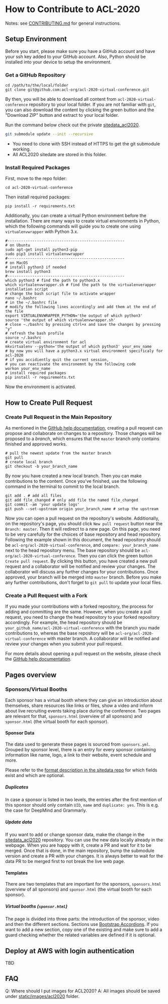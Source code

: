 # How to Contribute to ACL-2020

Notes: see [CONTRIBUTING.md](./CONTRIBUTING.md) for general instructions.

## Setup Environment

Before you start, please make sure you have a GitHub account and have your ssh key added to your GitHub account. Also, Python should be installed into your device to setup the environment.

### Get a GitHub Repository

```shell
cd /path/to/the/local/folder
git clone git@github.com:acl-org/acl-2020-virtual-conference.git
```

By then, you will be able to download all content from ```acl-2020-virtual-conference``` repository to your local folder. If you are  not familiar with ```git```, you can also download the content by clicking the green button and the "Download ZIP" button and extract to your local folder.

Run the command below check out the private [sitedata_acl2020](https://github.com/acl-org/acl-2020-virtual-conference-sitedata).

```bash
git submodule update --init --recursive
```

* You need to clone with SSH instead of HTTPS to get the git submodule working.
* All ACL2020 sitedate are stored in this folder.



### Install Required Packages

First, move to the repo folder:

```shell
cd acl-2020-virtual-conference
```

Then install required packages:

``` shell
pip install -r requirements.txt
```

Additionally, you can create a virtual Python environment before the installation. There are many ways to create virtual environments in Python, which the following commands will guide you to create one using ```virtualenvwrapper``` with Python 3.x.

```shell
#----------------------------------------------------
# on Ubuntu
sudo apt-get install python3-pip
sudo pip3 install virtualenvwrapper
#----------------------------------------------------
# on MacOS
# install python3 if needed
brew install python3
#----------------------------------------------------
which python3 # find the path to python3.x
which virtualenvwrapper.sh # find the path to the virtualenverapper installation script
# change the bash script file to activate wrapper
nano ~/.bashrc
# in the ~/.bashrc file
# modify the following lines accordingly and add them at the end of the file
export VIRTUALENVWRAPPER_PYTHON='the output of which python3'
source 'the output of which virtualenvwrapper.sh'
# close ~./bashrc by pressing ctrl+x and save the changes by pressing "y"
# refresh the bash profile
source ~/.bashrc
# create virtual environment for acl
mkvirtualenv --python='the output of which python3' your_env_name
# by now you will have a python3.x virtual environment specificaly for acl-2020
# if you accidiently quit the current session,
# you can reactivate the environemnt by the following code
workon your_env_name
# install required packages
pip install -r requirements.txt
```



Now the environment is activated.



## How to Create Pull Request



### Create Pull Request in the Main Repository



As mentioned in the [GitHub help documentation](https://help.github.com/en/github/collaborating-with-issues-and-pull-requests/creating-a-pull-request), creating a pull request can propose and collaborate on changes to a repository. Those changes will be proposed to a *branch*, which ensures that the ```master``` branch only contains finished and approved works. 



```shell
# pull the newest update from the master branch
git pull
# create local branch
git checkout -b your_branch_name
```

By now you have created a new local branch. Then you can make contributions to the content. Once you've finished, use the following command in the terminal to commit to the local branch.

```shell
git add . # add all files
git add file_changed # only add file the named file_changed
git commit -am 'your update logs'
git push --set-upstream origin your_branch_name # setup the upstream
```

Now you can open a pull request on the repository's website. Additionally, on the repository's page, you should click ```New pull request``` button near the ```Branch: master```. Then it will redirect to a new page. On this page, you need to be very carefully for the choices of base repository and head repository. Following the example shown in this document, the head repository should be ```acl-org/acl-2020-virtual-conference```, and ```compare: your_branch_name``` next to the head repository menu. The base repository should be ```acl-org/acl-2020-virtual-conference```.  Then you can click the green button ```Create pull request```. By clicking this button, you have created a new pull request and a collaborator will be notified and review your changes. The collaborator will discuss any further changes for your contributions. Once approved, your branch will be merged into ```master``` branch. Before you make any further contributions, don't forget to ```git pull``` to update your local files.

### Create a Pull Request with a Fork

If you made your contributions with a forked repository, the process for adding and committing are the same. However, when you create a pull request, you need to change the head repository to your forked repository accordingly. For example, the head repository should be ```your_github_name/acl-2020-virtual-conference``` with the branch you made contributions to, whereas the base repository will be ```acl-org/acl-2020-virtual-conference``` with master branch. A collaborator will be notified and review your changes when you submit your pull request.



For more details about opening a pull request on the website, please check the  [GitHub help documentation](https://help.github.com/en/github/collaborating-with-issues-and-pull-requests/creating-a-pull-request).

## Pages overview

### Sponsors/Virtual Booths

Each sponsor has a virtual booth where they can give an introduction about
themselves, share resources like links or files, show a video and inform
about live recruiting events taking place during the conference. Two pages 
are relevant for that, `sponsors.html` (overview of all sponsors) and
`sponsor.html` (the virtual booth for each sponsor).

#### Sponsor Data

The data used to generate these pages is sourced from `sponsors.yml`. Grouped
by sponsor level, there is an entry for every sponsor containing information
like name, logo, a link to their website, event schedule and more.

Please refer to the [format description in the sitedata repo](https://github.com/acl-org/acl-2020-virtual-conference-sitedata#sponsors--yml-)
for which fields exist and which are optional.

##### Duplicates

In case a sponsor is listed in two levels, the entries after the first mention
of this sponsor  should only contain `UID`, `name` and `duplicate: yes`. This
is e.g. the case for DeepMind and Grammarly.

##### Update data 

If you want to add or change sponsor data, make the change in the 
[sitedata_acl2020](https://github.com/acl-org/acl-2020-virtual-conference-sitedata)
repository. You can use the new data locally already in the webpage. When you are happy with it,
create a PR and wait for it to be merged. Once that is done, in the main repository,
bump the submodule version and create a PR with your changes. It is always better to
wait for the data PR to be merged first to not break the live web page. 
 
#### Templates 

There are two templates that are important for the sponsors, `sponsors.html` (overview of all
sponsors) and `sponsor.html` (the virtual booth for each sponsor).

##### Virtual booths (`sponsor.html`)

The page is divided into three parts: the introduction of the sponsor, video and
then the different sections. Sections use [Bootstrap Accordions](https://getbootstrap.com/docs/4.3/components/collapse/#accordion-example). 
If you want to add a new section, copy one of the existing and make sure to add a guard
checking whether the related variables are defined if it is optional. 

## Deploy at AWS with login authentication
TBD



## FAQ

Q: Where should I put images for ACL2020?
A: All images should be saved under [static/images/acl2020](https://github.com/acl-org/acl-2020-virtual-conference/pull/114/files/static/images/acl2020) folder.